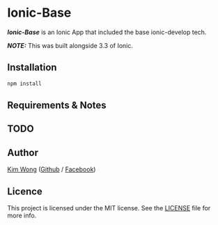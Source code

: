 # Ionic-Base

***Ionic-Base*** is an Ionic App that included the base ionic-develop tech.

***NOTE:*** This was built alongside 3.3 of Ionic.

## Installation

```bash
npm install
```

## Requirements & Notes


## TODO


## Author

[Kim Wong](https://kimwongzzzzz.com) ([Github](https://github.com/kitkimwong) / [Facebook](https://www.feacebook.com/f))

## Licence

This project is licensed under the MIT license. See the [LICENSE](LICENSE) file for more info.
